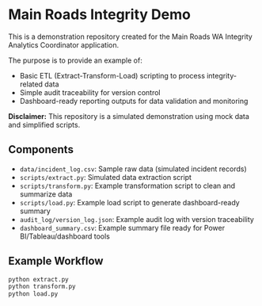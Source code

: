 # Main Roads Integrity Demo

This is a demonstration repository created for the Main Roads WA Integrity Analytics Coordinator application.

The purpose is to provide an example of:
- Basic ETL (Extract-Transform-Load) scripting to process integrity-related data
- Simple audit traceability for version control
- Dashboard-ready reporting outputs for data validation and monitoring

**Disclaimer:** This repository is a simulated demonstration using mock data and simplified scripts.

## Components

- `data/incident_log.csv`: Sample raw data (simulated incident records)
- `scripts/extract.py`: Simulated data extraction script
- `scripts/transform.py`: Example transformation script to clean and summarize data
- `scripts/load.py`: Example load script to generate dashboard-ready summary
- `audit_log/version_log.json`: Example audit log with version traceability
- `dashboard_summary.csv`: Example summary file ready for Power BI/Tableau/dashboard tools

## Example Workflow

```bash
python extract.py
python transform.py
python load.py
